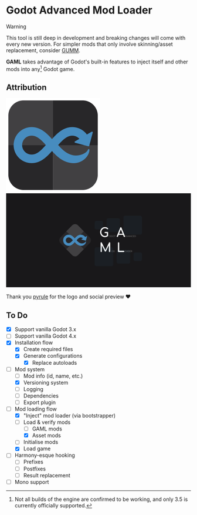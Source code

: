 # Godot Advanced Mod Loader
>[!WARNING]
>This tool is still deep in development and breaking changes will come with every new version. For simpler mods that only involve skinning/asset replacement, consider [GUMM](https://github.com/KoBeWi/Godot-Universal-Mod-Manager).

**GAML** takes advantage of Godot's built-in features to inject itself and other mods into any[^1] Godot game.
[^1]: Not all builds of the engine are confirmed to be working, and only 3.5 is currently officially supported.

## Attribution
<img src="gaml.svg" height="256"/><img src="thumbnail.png" height="256"/>

Thank you [pyrule](https://github.com/Gapva) for the logo and social preview ❤️

## To Do
- [x] Support vanilla Godot 3.x
- [ ] Support vanilla Godot 4.x
- [x] Installation flow
	- [x] Create required files
	- [x] Generate configurations
		- [x] Replace autoloads
- [ ] Mod system
	- [ ] Mod info (id, name, etc.)
	- [x] Versioning system
	- [ ] Logging
	- [ ] Dependencies
	- [ ] Export plugin
- [ ] Mod loading flow
	- [x] "Inject" mod loader (via bootstrapper)
	- [ ] Load & verify mods
		- [ ] GAML mods
		- [x] Asset mods
	- [ ] Initialise mods
	- [x] Load game
- [ ] Harmony-esque hooking
	- [ ] Prefixes
	- [ ] Postfixes
	- [ ] Result replacement
- [ ] Mono support
